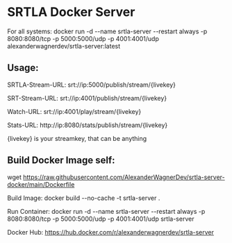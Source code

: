 # SRTLA Docker Server

For all systems: docker run -d --name srtla-server --restart always -p 8080:8080/tcp -p 5000:5000/udp -p 4001:4001/udp alexanderwagnerdev/srtla-server:latest

## Usage:

SRTLA-Stream-URL: srt://ip:5000/publish/stream/{livekey}

SRT-Stream-URL: srt://ip:4001/publish/stream/{livekey}

Watch-URL: srt://ip:4001/play/stream/{livekey}

Stats-URL: http://ip:8080/stats/publish/stream/{livekey}

{livekey} is your streamkey, that can be anything

## Build Docker Image self:

wget https://raw.githubusercontent.com/AlexanderWagnerDev/srtla-server-docker/main/Dockerfile

Build Image: docker build --no-cache -t srtla-server .

Run Container: docker run -d --name srtla-server --restart always -p 8080:8080/tcp -p 5000:5000/udp -p 4001:4001/udp srtla-server

Docker Hub: https://hub.docker.com/r/alexanderwagnerdev/srtla-server
